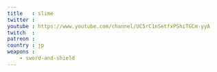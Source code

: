 ```yaml
---
title   : slime
twitter : 
youtube : https://www.youtube.com/channel/UC5rC1nSetfxPShiTGCm-yyA
twitch  : 
patreon : 
country : jp
weapons :
    - sword-and-shield
---
```


